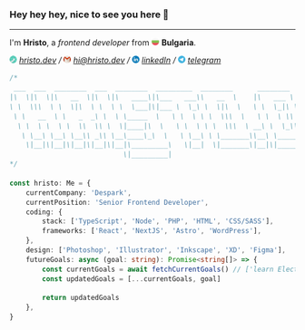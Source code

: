 ### Hey hey hey, nice to see you here 👋

---

I'm **Hristo**, a _frontend developer_ from <img src="./assets/bg-flag.svg" width="14"/> **Bulgaria**.

_<img src="./assets/web.svg" width="13"/> [hristo.dev](https://hristo.dev/) / <img src="./assets/mail.svg" width="13"/> [hi@hristo.dev](mailto:hi@hristo.dev) / <img src="./assets/linkedin.svg" width="13"/> [linkedIn](https://www.linkedin.com/in/hristokaramanliev/) / <img src="./assets/telegram.svg" width="13"/> [telegram](https://t.me/karamanliev)_

```ts
/*
 ___  ___  ________  ___  ________  _________  ________      ________  _______   ___      ___ 
|\  \|\  \|\   __  \|\  \|\   ____\|\___   ___\\   __  \    |\   ___ \|\  ___ \ |\  \    /  /|
\ \  \\\  \ \  \|\  \ \  \ \  \___|\|___ \  \_\ \  \|\  \   \ \  \_|\ \ \   __/|\ \  \  /  / /
 \ \   __  \ \   _  _\ \  \ \_____  \   \ \  \ \ \  \\\  \   \ \  \ \\ \ \  \_|/_\ \  \/  / / 
  \ \  \ \  \ \  \\  \\ \  \|____|\  \   \ \  \ \ \  \\\  \ __\ \  \_\\ \ \  \_|\ \ \    / /  
   \ \__\ \__\ \__\\ _\\ \__\____\_\  \   \ \__\ \ \_______\\__\ \_______\ \_______\ \__/ /   
    \|__|\|__|\|__|\|__|\|__|\_________\   \|__|  \|_______\|__|\|_______|\|_______|\|__|/    
                            \|_________|
*/

const hristo: Me = {
    currentCompany: 'Despark',
    currentPosition: 'Senior Frontend Developer',
    coding: {
        stack: ['TypeScript', 'Node', 'PHP', 'HTML', 'CSS/SASS'],
        frameworks: ['React', 'NextJS', 'Astro', 'WordPress'],
    },
    design: ['Photoshop', 'Illustrator', 'Inkscape', 'XD', 'Figma'],
    futureGoals: async (goal: string): Promise<string[]> => {
        const currentGoals = await fetchCurrentGoals() // ['learn Electron', 'contribute to OSS more', 'try more JS frameworks :D']
        const updatedGoals = [...currentGoals, goal]

        return updatedGoals
    },
}
```
